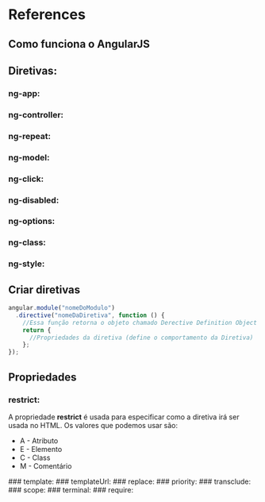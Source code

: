 # References
## Como funciona o AngularJS
## Diretivas:
### ng-app:
### ng-controller:
### ng-repeat:
### ng-model:
### ng-click:
### ng-disabled:
### ng-options:
### ng-class:
### ng-style:
## Criar diretivas
```javascript
angular.module("nomeDoModulo")
  .directive("nomeDaDiretiva", function () {
    //Essa função retorna o objeto chamado Derective Definition Object
    return {
      //Propriedades da diretiva (define o comportamento da Diretiva)
    };
});
```
## Propriedades 
### restrict:
A propriedade <strong>restrict</strong> é usada para especificar como a diretiva irá ser usada no  HTML. Os valores que podemos usar são:
<ul>
<li>A - Atributo</li>
<li>E - Elemento</li>
<li>C - Class</li>
<li>M - Comentário</li>
</ul>
### template:
### templateUrl:
### replace:
### priority:
### transclude:
### scope:
### terminal:
### require:
